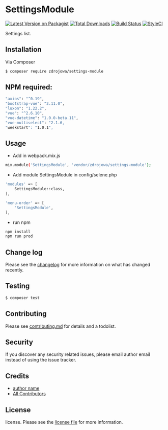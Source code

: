 # SettingsModule

[![Latest Version on Packagist][ico-version]][link-packagist]
[![Total Downloads][ico-downloads]][link-downloads]
[![Build Status][ico-travis]][link-travis]
[![StyleCI][ico-styleci]][link-styleci]

Settings list.

## Installation

Via Composer

``` bash
$ composer require zdrojowa/settings-module
```

## NPM required:

``` bash
"axios": "^0.19",
"bootstrap-vue": "2.11.0",
"luxon": "1.22.2",
"vue": "^2.6.10",
"vue-datetime": "1.0.0-beta.11",
"vue-multiselect": "2.1.6,
"weekstart": "1.0.1",
```

## Usage
- Add in webpack.mix.js

``` bash
mix.module('SettingsModule', 'vendor/zdrojowa/settings-module');
```

- Add module SettingsModule in config/selene.php

``` bash
'modules' => [
    SettingsModule::class,
],

'menu-order' => [
    'SettingsModule',
],
```

- run npm

``` bash
npm install
npm run prod
```

## Change log

Please see the [changelog](changelog.md) for more information on what has changed recently.

## Testing

``` bash
$ composer test
```

## Contributing

Please see [contributing.md](contributing.md) for details and a todolist.

## Security

If you discover any security related issues, please email author email instead of using the issue tracker.

## Credits

- [author name][link-author]
- [All Contributors][link-contributors]

## License

license. Please see the [license file](license.md) for more information.

[ico-version]: https://img.shields.io/packagist/v/zdrojowa/settings-module.svg?style=flat-square
[ico-downloads]: https://img.shields.io/packagist/dt/zdrojowa/settings-module.svg?style=flat-square
[ico-travis]: https://img.shields.io/travis/zdrojowa/settings-module/master.svg?style=flat-square
[ico-styleci]: https://styleci.io/repos/12345678/shield

[link-packagist]: https://packagist.org/packages/zdrojowa/settings-module
[link-downloads]: https://packagist.org/packages/zdrojowa/settings-module
[link-travis]: https://travis-ci.org/zdrojowa/settings-module
[link-styleci]: https://styleci.io/repos/12345678
[link-author]: https://github.com/zdrojowa
[link-contributors]: ../../contributors
